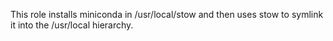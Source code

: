 This role installs miniconda in /usr/local/stow and then uses stow to
symlink it into the /usr/local hierarchy.

